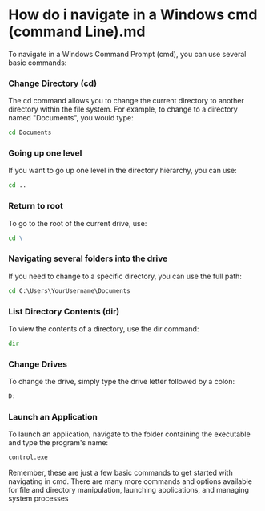 # How do i navigate in a Windows cmd (command Line).md

To navigate in a Windows Command Prompt (cmd), you can use several basic commands:

### Change Directory (cd)

The cd command allows you to change the current directory to another directory within the file system. For example, to change to a directory named "Documents", you would type:
```cmd
cd Documents
```
### Going up one level 

If you want to go up one level in the directory hierarchy, you can use:
```cmd
cd ..
```

### Return to root 

To go to the root of the current drive, use:
```cmd
cd \
```

### Navigating several folders into the drive 

If you need to change to a specific directory, you can use the full path:
```cmd
cd C:\Users\YourUsername\Documents
```

### List Directory Contents (dir)

To view the contents of a directory, use the dir command:
```cmd
dir
```

### Change Drives

To change the drive, simply type the drive letter followed by a colon:
```cmd
D:
```

### Launch an Application

To launch an application, navigate to the folder containing the executable and type the program's name:
```cmd
control.exe
```

Remember, these are just a few basic commands to get started with navigating in cmd. There are many more commands and options available for file and directory manipulation, launching applications, and managing system processes


